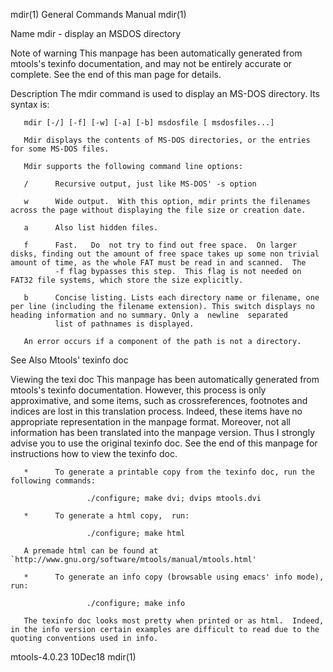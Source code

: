 mdir(1)                                                                                    General Commands Manual                                                                                    mdir(1)

Name
       mdir - display an MSDOS directory

Note of warning
       This manpage has been automatically generated from mtools's texinfo documentation, and may not be entirely accurate or complete.  See the end of this man page for details.

Description
       The mdir command is used to display an MS-DOS directory. Its syntax is:

       mdir [-/] [-f] [-w] [-a] [-b] msdosfile [ msdosfiles...]

       Mdir displays the contents of MS-DOS directories, or the entries for some MS-DOS files.

       Mdir supports the following command line options:

       /      Recursive output, just like MS-DOS' -s option

       w      Wide output.  With this option, mdir prints the filenames across the page without displaying the file size or creation date.

       a      Also list hidden files.

       f      Fast.   Do  not try to find out free space.  On larger disks, finding out the amount of free space takes up some non trivial amount of time, as the whole FAT must be read in and scanned.  The
              -f flag bypasses this step.  This flag is not needed on FAT32 file systems, which store the size explicitly.

       b      Concise listing. Lists each directory name or filename, one per line (including the filename extension). This switch displays no heading information and no summary. Only a  newline  separated
              list of pathnames is displayed.

       An error occurs if a component of the path is not a directory.

See Also
       Mtools' texinfo doc

Viewing the texi doc
       This  manpage  has  been  automatically generated from mtools's texinfo documentation. However, this process is only approximative, and some items, such as crossreferences, footnotes and indices are
       lost in this translation process.  Indeed, these items have no appropriate representation in the manpage format.  Moreover, not all information has been translated into the manpage version.  Thus  I
       strongly advise you to use the original texinfo doc.  See the end of this manpage for instructions how to view the texinfo doc.

       *      To generate a printable copy from the texinfo doc, run the following commands:

                     ./configure; make dvi; dvips mtools.dvi

       *      To generate a html copy,  run:

                     ./configure; make html

       A premade html can be found at `http://www.gnu.org/software/mtools/manual/mtools.html'

       *      To generate an info copy (browsable using emacs' info mode), run:

                     ./configure; make info

       The texinfo doc looks most pretty when printed or as html.  Indeed, in the info version certain examples are difficult to read due to the quoting conventions used in info.

mtools-4.0.23                                                                                      10Dec18                                                                                            mdir(1)
